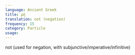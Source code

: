```yaml
---
language: Ancient Greek
title: μή
translation: not (negation)
frequency: 15
category: Particle
usage: 
---
```

not (used for negation, with subjunctive/imperative/infinitive)
